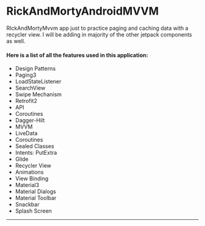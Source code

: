 # RickAndMortyAndroidMVVM
RIckAndMortyMvvm app just to practice paging and caching data with a recycler view. I will be adding in majority of the other jetpack components as well.

#### Here is a list of all the features used in this application:

- Design Patterns
- Paging3
- LoadStateListener
- SearchView
- Swipe Mechanism
- Retrofit2
- API
- Coroutines
- Dagger-Hilt
- MVVM
- LiveData
- Coroutines
- Sealed Classes
- Intents: PutExtra
- Glide
- Recycler View
- Animations
- View Binding
- Material3
- Material Dialogs
- Material Toolbar
- Snackbar
- Splash Screen
<hr>
